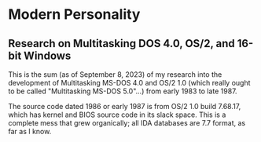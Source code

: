 # Modern Personality

## Research on Multitasking DOS 4.0, OS/2, and 16-bit Windows

This is the sum (as of September 8, 2023) of my research into the development of Multitasking MS-DOS 4.0 and OS/2 1.0 (which really ought to be called "Multitasking MS-DOS 5.0"...) from early 1983 to late 1987. 

The source code dated 1986 or early 1987 is from OS/2 1.0 build 7.68.17, which has kernel and BIOS source code in its slack space. 
This is a complete mess that grew organically; all IDA databases are 7.7 format, as far as I know. 